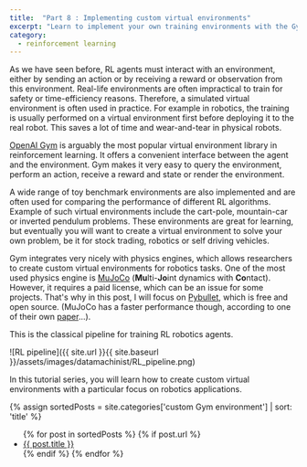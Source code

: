 ```yaml
---
title:  "Part 8 : Implementing custom virtual environments"
excerpt: "Learn to implement your own training environments with the Gym library."
category:
  - reinforcement learning
---
```



As we have seen before, RL agents must interact with an environment, either by sending an action or by receiving a reward or observation from this environment. Real-life environments are often impractical to train for safety or time-efficiency reasons. Therefore, a simulated virtual environment is often used in practice. For example in robotics, the training is usually performed on a virtual environment first before deploying it to the real robot. This saves a lot of time and wear-and-tear in physical robots.

[OpenAI Gym](https://www.gymlibrary.ml/) is arguably the most popular virtual environment library in reinforcement learning. It offers a convenient interface between the agent and the environment. Gym makes it very easy to query the environment, perform an action, receive a reward and state or render the environment.

A wide range of toy benchmark environments are also implemented and are often used for comparing the performance of different RL algorithms. Example of such virtual environments include the cart-pole, mountain-car or inverted pendulum problems. These environments are great for learning, but eventually you will want to create a virtual environment to solve your own problem, be it for stock trading, robotics or self driving vehicles.

Gym integrates very nicely with physics engines, which allows researchers to create custom virtual environments for robotics tasks. One of the most used physics engine is [MuJoCo](https://mujoco.org/) (**Mu**lti-**Jo**int dynamics with **Co**ntact). However, it requires a paid license, which can be an issue for some projects. That's why in this post, I will focus on [Pybullet](https://pybullet.org/wordpress/), which is free and open source. (MuJoCo has a faster performance though, according to one of their own [paper](https://homes.cs.washington.edu/~todorov/papers/ErezICRA15.pdf)...).

This is the classical pipeline for training RL robotics agents.


![RL pipeline]({{ site.url }}{{ site.baseurl }}/assets/images/datamachinist/RL_pipeline.png)

In this tutorial series, you will learn how to create custom virtual environments with a particular focus on robotics applications.



<!-- Create array of posts with category 'Reinforcement Learning' and sort them alphabetically -->

{% assign sortedPosts = site.categories['custom Gym environment'] | sort: 'title' %}

<!-- Create a list of post using the array defined earlier -->

<ul>
  {% for post in sortedPosts %}
    {% if post.url %}
        <li><a href="{{ post.url }}">{{ post.title }}</a></li>
    {% endif %}
  {% endfor %}
</ul>